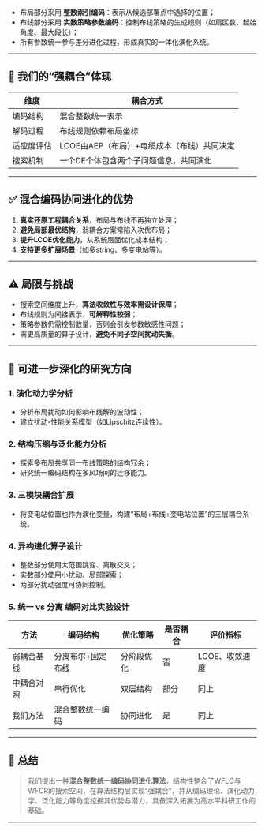
- 布局部分采用 **整数索引编码**：表示从候选部署点中选择的位置；
- 布线部分采用 **实数策略参数编码**：控制布线策略的生成规则（如扇区数、起始角度、最大段长）；
- 所有参数统一参与差分进化过程，形成真实的一体化演化系统。

---

## 🔗 我们的“强耦合”体现

| 维度 | 耦合方式 |
|------|-----------|
| 编码结构 | 混合整数统一表示 |
| 解码过程 | 布线规则依赖布局坐标 |
| 适应度评估 | LCOE由AEP（布局）+电缆成本（布线）共同决定 |
| 搜索机制 | 一个DE个体包含两个子问题信息，共同演化 |

---

## ✅ 混合编码协同进化的优势

1. **真实还原工程耦合关系**，布局与布线不再独立处理；
2. **避免局部最优结构**，弱耦合方案常陷入次优布局；
3. **提升LCOE优化能力**，从系统层面优化成本结构；
4. **支持更多扩展场景**（如多string、多变电站等）。

---

## ⚠️ 局限与挑战

- 搜索空间维度上升，**算法收敛性与效率需设计保障**；
- 布线规则为间接表示，**可解释性较弱**；
- 策略参数仍需控制数量，否则会引发参数敏感性问题；
- 需更高质量的算子设计，**避免不同子空间扰动失衡**。

---

## 🔬 可进一步深化的研究方向

### 1. **演化动力学分析**
- 分析布局扰动如何影响布线解的波动性；
- 建立扰动-性能关系模型（如Lipschitz连续性）。

### 2. **结构压缩与泛化能力分析**
- 探索多布局共享同一布线策略的结构冗余；
- 研究统一编码结构在多风场间的迁移能力。

### 3. **三模块耦合扩展**
- 将变电站位置也作为演化变量，构建“布局+布线+变电站位置”的三层耦合系统。

### 4. **异构进化算子设计**
- 整数部分使用大范围跳变、离散交叉；
- 实数部分使用小扰动、局部探索；
- 两部分扰动强度可协同控制。

### 5. **统一 vs 分离 编码对比实验设计**
| 方法 | 编码结构 | 优化策略 | 是否耦合 | 评价指标 |
|------|----------|----------|----------|----------|
| 弱耦合基线 | 分离布尔+固定布线 | 分阶段优化 | 否 | LCOE、收敛速度 |
| 中耦合对照 | 串行优化 | 双层结构 | 部分 | 同上 |
| 我们方法 | 混合整数统一编码 | 协同进化 | 是 | 同上 |

---

## 📌 总结

> 我们提出一种**混合整数统一编码协同进化算法**，结构性整合了WFLO与WFCR的搜索空间，在算法结构层实现“强耦合”，并从编码理论、演化动力学、泛化能力等角度挖掘其优势与潜力，具备深入拓展为高水平科研工作的基础。

---

